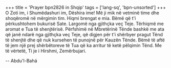 +++
title = 'Prayer bpn2826 in Shqip'
tags = ['lang-sq', 'bpn-unsorted']
+++
O Zoti im, i Shumëdashuri im, Dëshira ime! Më ji mik në vetminë time dhe shoqëromë në mërgimin tim. Hiqmi brengat e mia. Bëmë që t'i përkushtohem bukurisë Sate. Largomë nga gjithçka veç Teje. Tërhiqmë me aromat e Tua të shenjtërisë. Përfshimë në Mbretërinë Tënde bashkë me ata që janë ndarë nga gjithçka veç Teje, që digjen për t'i shërbyer pragut Tënd të shenjtë dhe që nuk kursehen të punojnë për Kauzën Tënde. Bëmë të aftë të jem një prej shërbëtoreve të Tua që ka arritur të ketë pëlqimin Tënd. Me të vërtetë, Ti je i Hirshmi, Zemërbujari.

-- Abdu'l-Bahá
